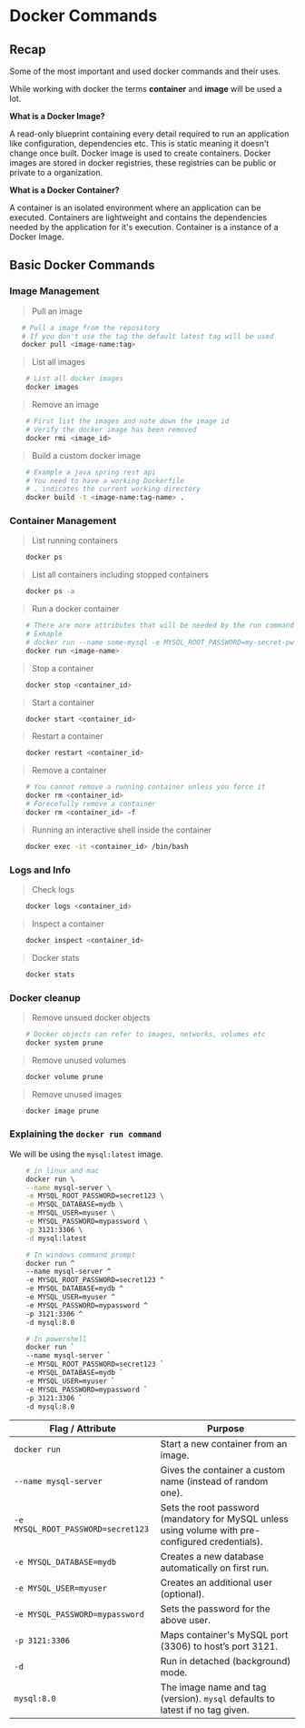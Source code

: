 # Docker Commands

## Recap

Some of the most important and used docker commands and their uses.

While working with docker the terms **container** and **image** will be used a lot.

**What is a Docker Image?**

A read-only blueprint containing every detail required to run an application like configuration, dependencies etc.
This is static meaning it doesn't change once built. Docker image is used to create containers. Docker images
are stored in docker registries, these registries can be public or private to a organization.

**What is a Docker Container?**

A container is an isolated environment where an application can be executed. Containers are lightweight
and contains the dependencies needed by the application for it's execution. Container is a instance of a
Docker Image.

## Basic Docker Commands

### Image Management

> Pull an image

 ```bash
    # Pull a image from the repository
    # If you don't use the tag the default latest tag will be used
    docker pull <image-name:tag>
 ```

> List all images

```bash
    # List all docker images
    docker images
```

> Remove an image

```bash
    # First list the images and note down the image id
    # Verify the docker image has been removed
    docker rmi <image_id>
```

> Build a custom docker image

```bash
    # Example a java spring rest api
    # You need to have a working Dockerfile
    # . indicates the current working directory
    docker build -t <image-name:tag-name> .
```

### Container Management

> List running containers

```bash
    docker ps
```

> List all containers including stopped containers

```bash
    docker ps -a
```

> Run a docker container

```bash
    # There are more attributes that will be needed by the run command
    # Exmaple
    # docker run --name some-mysql -e MYSQL_ROOT_PASSWORD=my-secret-pw -d mysql:latest
    docker run <image-name>
```

> Stop a container

```bash
    docker stop <container_id>
```

> Start a container

```bash
    docker start <container_id>
```

> Restart a container

```bash
    docker restart <container_id>
```

> Remove a container

```bash
    # You cannot remove a running container unless you force it
    docker rm <container_id>
    # Forecefully remove a container
    docker rm <container_id> -f
```

> Running an interactive shell inside the container

```bash
    docker exec -it <container_id> /bin/bash
```

### Logs and Info

> Check logs

```bash
    docker logs <container_id>
```

> Inspect a container

```bash
    docker inspect <container_id>
```

> Docker stats

```bash
    docker stats
```

### Docker cleanup

> Remove unsued docker objects

```bash
    # Docker objects can refer to images, networks, volumes etc
    docker system prune
```

> Remove unused volumes

```bash
    docker volume prune
```

> Remove unused images

```bash
    docker image prune
```

### Explaining the `docker run command`

We will be using the `mysql:latest` image.

```bash
    # in linux and mac
    docker run \
    --name mysql-server \
    -e MYSQL_ROOT_PASSWORD=secret123 \
    -e MYSQL_DATABASE=mydb \
    -e MYSQL_USER=myuser \
    -e MYSQL_PASSWORD=mypassword \
    -p 3121:3306 \
    -d mysql:latest

    # In windows command prompt
    docker run ^
    --name mysql-server ^
    -e MYSQL_ROOT_PASSWORD=secret123 ^
    -e MYSQL_DATABASE=mydb ^
    -e MYSQL_USER=myuser ^
    -e MYSQL_PASSWORD=mypassword ^
    -p 3121:3306 ^
    -d mysql:8.0

    # In powershell
    docker run `
    --name mysql-server `
    -e MYSQL_ROOT_PASSWORD=secret123 `
    -e MYSQL_DATABASE=mydb `
    -e MYSQL_USER=myuser `
    -e MYSQL_PASSWORD=mypassword `
    -p 3121:3306 `
    -d mysql:8.0
```

| Flag / Attribute                   | Purpose                                                                                           |
| ---------------------------------- | ------------------------------------------------------------------------------------------------- |
| `docker run`                       | Start a new container from an image.                                                              |
| `--name mysql-server`              | Gives the container a custom name (instead of random one).                                        |
| `-e MYSQL_ROOT_PASSWORD=secret123` | Sets the root password (mandatory for MySQL unless using volume with pre-configured credentials). |
| `-e MYSQL_DATABASE=mydb`           | Creates a new database automatically on first run.                                                |
| `-e MYSQL_USER=myuser`             | Creates an additional user (optional).                                                            |
| `-e MYSQL_PASSWORD=mypassword`     | Sets the password for the above user.                                                             |
| `-p 3121:3306`                   | Maps container's MySQL port (3306) to host’s port 3121.                                           |
| `-d`                               | Run in detached (background) mode.                                                                |
| `mysql:8.0`                        | The image name and tag (version). `mysql` defaults to latest if no tag given.                     |
